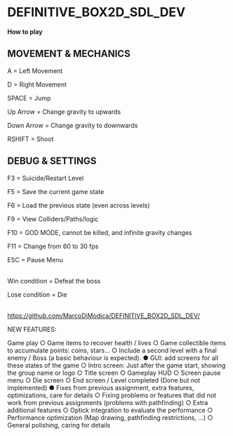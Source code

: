 # DEFINITIVE_BOX2D_SDL_DEV

**How to play**

## MOVEMENT & MECHANICS

A = Left Movement

D = Right Movement

SPACE = Jump

Up Arrow = Change gravity to upwards

Down Arrow = Change gravity to downwards

RSHIFT = Shoot

## DEBUG & SETTINGS

F3 = Suicide/Restart Level

F5 = Save the current game state

F6 = Load the previous state (even across levels)

F9 = View Colliders/Paths/logic

F10 = GOD MODE, cannot be killed, and infinite gravity changes

F11 = Change from 60 to 30 fps

ESC = Pause Menu  
&nbsp;

Win condition = Defeat the boss

Lose condition = Die  
&nbsp;

https://github.com/MarcoDiModica/DEFINITIVE_BOX2D_SDL_DEV/


NEW FEATURES:

Game play
○ Game items to recover health / lives
○ Game collectible items to accumulate points: coins, stars...
○ Include a second level with a final enemy / Boss (a basic behaviour is expected).
● GUI: add screens for all these states of the game
○ Intro screen: Just after the game start, showing the group name or logo
○ Title screen
○ Gameplay HUD
○ Screen pause menu
○ Die screen
○ End screen / Level completed (Done but not implemented)
● Fixes from previous assignment, extra features, optimizations, care for details
○ Fixing problems or features that did not work from previous assignments (problems with pathfinding)
○ Extra additional features
○ Optick integration to evaluate the performance
○ Performance optimization (Map drawing, pathfinding restrictions, …)
○ General polishing, caring for details
